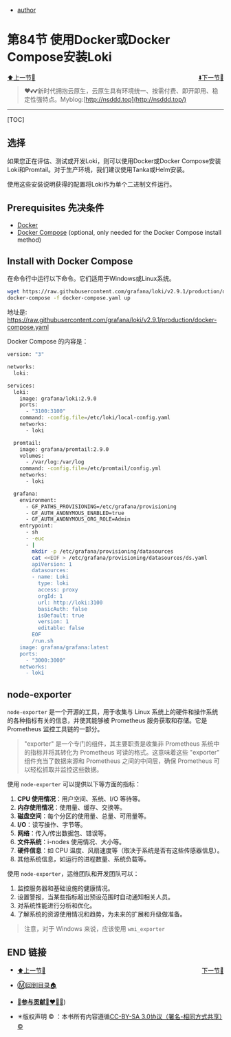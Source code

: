 + [author](http://nsddd.top)

# 第84节 使用Docker或Docker Compose安装Loki

<div><a href = '83.md' style='float:left'>⬆️上一节🔗  </a><a href = '85.md' style='float: right'>  ⬇️下一节🔗</a></div>
<br>

> ❤️💕💕新时代拥抱云原生，云原生具有环境统一、按需付费、即开即用、稳定性强特点。Myblog:[http://nsddd.top](http://nsddd.top/)

---
[TOC]

## 选择

如果您正在评估、测试或开发Loki，则可以使用Docker或Docker Compose安装Loki和Promtail。对于生产环境，我们建议使用Tanka或Helm安装。

使用这些安装说明获得的配置将Loki作为单个二进制文件运行。



## Prerequisites 先决条件

+ [Docker](https://docs.docker.com/install)
+ [Docker Compose](https://docs.docker.com/compose/install) (optional, only needed for the Docker Compose install method)



## Install with Docker Compose

在命令行中运行以下命令。它们适用于Windows或Linux系统。

```bash
wget https://raw.githubusercontent.com/grafana/loki/v2.9.1/production/docker-compose.yaml -O docker-compose.yaml
docker-compose -f docker-compose.yaml up
```

地址是: https://raw.githubusercontent.com/grafana/loki/v2.9.1/production/docker-compose.yaml



Docker  Compose 的内容是：

```bash
version: "3"

networks:
  loki:

services:
  loki:
    image: grafana/loki:2.9.0
    ports:
      - "3100:3100"
    command: -config.file=/etc/loki/local-config.yaml
    networks:
      - loki

  promtail:
    image: grafana/promtail:2.9.0
    volumes:
      - /var/log:/var/log
    command: -config.file=/etc/promtail/config.yml
    networks:
      - loki

  grafana:
    environment:
      - GF_PATHS_PROVISIONING=/etc/grafana/provisioning
      - GF_AUTH_ANONYMOUS_ENABLED=true
      - GF_AUTH_ANONYMOUS_ORG_ROLE=Admin
    entrypoint:
      - sh
      - -euc
      - |
        mkdir -p /etc/grafana/provisioning/datasources
        cat <<EOF > /etc/grafana/provisioning/datasources/ds.yaml
        apiVersion: 1
        datasources:
        - name: Loki
          type: loki
          access: proxy
          orgId: 1
          url: http://loki:3100
          basicAuth: false
          isDefault: true
          version: 1
          editable: false
        EOF
        /run.sh
    image: grafana/grafana:latest
    ports:
      - "3000:3000"
    networks:
      - loki
```



## node-exporter

`node-exporter` 是一个开源的工具，用于收集与 Linux 系统上的硬件和操作系统的各种指标有关的信息，并使其能够被 Prometheus 服务获取和存储。它是 Prometheus 监控工具链的一部分。

> "exporter" 是一个专门的组件，其主要职责是收集非 Prometheus 系统中的指标并将其转化为 Prometheus 可读的格式。这意味着这些 "exporter" 组件充当了数据来源和 Prometheus 之间的中间层，确保 Prometheus 可以轻松抓取并监控这些数据。

使用 `node-exporter` 可以提供以下等方面的指标：

1. **CPU 使用情况**：用户空间、系统、I/O 等待等。
2. **内存使用情况**：使用量、缓存、交换等。
3. **磁盘空间**：每个分区的使用量、总量、可用量等。
4. **I/O**：读写操作、字节等。
5. **网络**：传入/传出数据包、错误等。
6. **文件系统**：i-nodes 使用情况、大小等。
7. **硬件信息**：如 CPU 温度、风扇速度等（取决于系统是否有这些传感器信息）。
8. 其他系统信息，如运行的进程数量、系统负载等。

使用 `node-exporter`，运维团队和开发团队可以：

1. 监控服务器和基础设施的健康情况。
2. 设置警报，当某些指标超出预设范围时自动通知相关人员。
3. 对系统性能进行分析和优化。
4. 了解系统的资源使用情况和趋势，为未来的扩展和升级做准备。

> 注意，对于 Windows 来说，应该使用 `wmi_exporter`







## END 链接
<ul><li><div><a href = '83.md' style='float:left'>⬆️上一节🔗  </a><a href = '85.md' style='float: right'>  ️下一节🔗</a></div></li></ul>

+ [Ⓜ️回到目录🏠](../README.md)

+ [**🫵参与贡献💞❤️‍🔥💖**](https://nsddd.top/archives/contributors))

+ ✴️版权声明 &copy; ：本书所有内容遵循[CC-BY-SA 3.0协议（署名-相同方式共享）&copy;](http://zh.wikipedia.org/wiki/Wikipedia:CC-by-sa-3.0协议文本) 

